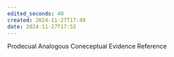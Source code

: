 ```yaml
---
edited_seconds: 40
created: 2024-11-27T17:49
date: 2024-11-27T17:52
---
```

Prodecual
Analogous
Coneceptual
Evidence
Reference